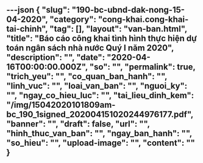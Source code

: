 ---json
{
    "slug": "190-bc-ubnd-dak-nong-15-04-2020",
    "category": "cong-khai.cong-khai-tai-chinh",
    "tag": [],
    "layout": "van-ban.html",
    "title": "Báo cáo công khai tình hình thực hiện dự toán ngân sách nhà nước Quý I năm 2020",
    "description": "",
    "date": "2020-04-16T00:00:00.000Z",
    "so": "",
    "permalink": true,
    "trich_yeu": "",
    "co_quan_ban_hanh": "",
    "linh_vuc": "",
    "loai_van_ban": "",
    "nguoi_ky": "",
    "ngay_co_hieu_luc": "",
    "tai_lieu_dinh_kem": "/img/15042020101809am-bc_190_1signed_202004151020244976177.pdf",
    "banner": "",
    "draft": false,
    "url": "",
    "hinh_thuc_van_ban": "",
    "ngay_ban_hanh": "",
    "so_hieu": "",
    "upload-image": "",
    "__content__": ""
}
---

